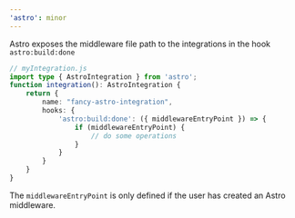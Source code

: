 ```yaml
---
'astro': minor
---
```


Astro exposes the middleware file path to the integrations in the hook `astro:build:done`

```ts
// myIntegration.js
import type { AstroIntegration } from 'astro';
function integration(): AstroIntegration {
    return {
        name: "fancy-astro-integration",
        hooks: {
            'astro:build:done': ({ middlewareEntryPoint }) => { 
                if (middlewareEntryPoint) {
                    // do some operations
                }
            }
        }
    }
}
```

The `middlewareEntryPoint` is only defined if the user has created an Astro middleware.
